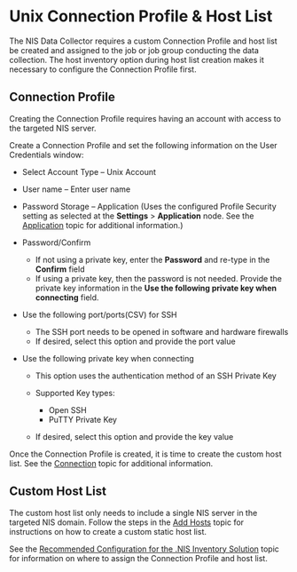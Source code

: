# Unix Connection Profile & Host List

The NIS Data Collector requires a custom Connection Profile and host list be created and assigned to
the job or job group conducting the data collection. The host inventory option during host list
creation makes it necessary to configure the Connection Profile first.

## Connection Profile

Creating the Connection Profile requires having an account with access to the targeted NIS server.

Create a Connection Profile and set the following information on the User Credentials window:

- Select Account Type – Unix Account
- User name – Enter user name
- Password Storage – Application (Uses the configured Profile Security setting as selected at the
  **Settings** > **Application** node. See the [Application](/docs/accessanalyzer/12.0/admin/settings/application/overview.md)
  topic for additional information.)
- Password/Confirm

  - If not using a private key, enter the **Password** and re-type in the **Confirm** field
  - If using a private key, then the password is not needed. Provide the private key information
    in the **Use the following private key when connecting** field.

- Use the following port/ports(CSV) for SSH

  - The SSH port needs to be opened in software and hardware firewalls
  - If desired, select this option and provide the port value

- Use the following private key when connecting

  - This option uses the authentication method of an SSH Private Key
  - Supported Key types:

    - Open SSH
    - PuTTY Private Key

  - If desired, select this option and provide the key value

Once the Connection Profile is created, it is time to create the custom host list. See the
[Connection](/docs/accessanalyzer/12.0/admin/settings/connection/overview.md) topic for additional information.

## Custom Host List

The custom host list only needs to include a single NIS server in the targeted NIS domain. Follow
the steps in the [Add Hosts](/docs/accessanalyzer/12.0/admin/hostmanagement/actions/add.md) topic for instructions on how to
create a custom static host list.

See the
[Recommended Configuration for the .NIS Inventory Solution](/docs/accessanalyzer/12.0/solutions/nisinventory/recommended.md)
topic for information on where to assign the Connection Profile and host list.
